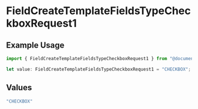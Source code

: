 # FieldCreateTemplateFieldsTypeCheckboxRequest1

## Example Usage

```typescript
import { FieldCreateTemplateFieldsTypeCheckboxRequest1 } from "@documenso/sdk-typescript/models/operations";

let value: FieldCreateTemplateFieldsTypeCheckboxRequest1 = "CHECKBOX";
```

## Values

```typescript
"CHECKBOX"
```